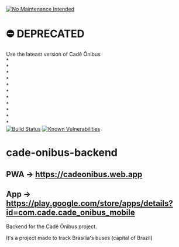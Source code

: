 [![No Maintenance Intended](http://unmaintained.tech/badge.svg)](http://unmaintained.tech/)

# ⛔️ DEPRECATED
Use the lateast version of Cadê Ônibus
<br />*
<br />*
<br />*
<br />*
<br />*
<br />*
<br />*
<br />*
<br />*
<br />*
<br />*
<br />
[![Build Status](https://travis-ci.com/UnDer-7/cade-onibus-backend.svg?branch=master)](https://travis-ci.com/UnDer-7/cade-onibus-backend)
[![Known Vulnerabilities](https://snyk.io/test/github/UnDer-7/cade-onibus-backend-playstore/badge.svg)](https://snyk.io/test/github/UnDer-7/cade-onibus-backend-playstore)

# cade-onibus-backend
## PWA -> https://cadeonibus.web.app
## App -> https://play.google.com/store/apps/details?id=com.cade.cade_onibus_mobile

Backend for the Cadê Ônibus project.

It's a project made to track Brasília's buses (capital of Brazil)